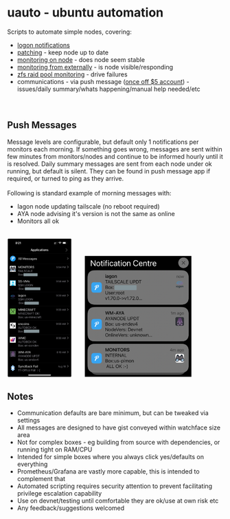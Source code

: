 # uauto - ubuntu automation<br>
Scripts to automate simple nodes, covering:<br>
* [logon notifications](./login_warn)
* [patching](./patcher) - keep node up to date
* [monitoring on node](./monitors)  - does node seem stable
* [monitoring from externally](./monitors/monitor_external) - is node visible/responding
* [zfs raid pool monitoring](./monitors/monitor_zfs) - drive failures
* communications - via push message ([once off $5 account](https://github.com/bnchk/UbuntuAutomation/tree/main/push-message-setup)) - issues/daily summary/whats happening/manual help needed/etc<br>
<br><br>
## Push Messages
Message levels are configurable, but default only 1 notifications per monitors each morning.
If something goes wrong, messages are sent within few minutes from monitors/nodes and continue to be informed hourly until it is resolved.
Daily summary messages are sent from each node under ok running, but default is silent.  They can be found in push message app if required, or turned to ping as they arrive.<br>
<br>
Following is standard example of morning messages with:<br>
* Iagon node updating tailscale (no reboot required)
* AYA node advising it's version is not the same as online
* Monitors all ok
<br><br>
<p float="left">
  <img src="./common_setup/images/pushover_main.png" width="30%" />
  &nbsp;&nbsp;&nbsp;&nbsp;&nbsp;
  <img src="./common_setup/images/uauto_happy.png" width="50%" />
</p>


## Notes
* Communication defaults are bare minimum, but can be tweaked via settings
* All messages are designed to have gist conveyed within watchface size area
* Not for complex boxes - eg building from source with dependencies, or running tight on RAM/CPU
* Intended for simple boxes where you always click yes/defaults on everything
* Prometheus/Grafana are vastly more capable, this is intended to complement that
* Automated scripting requires security attention to prevent facilitating privilege escalation capability
* Use on devnet/testing until comfortable they are ok/use at own risk etc
* Any feedback/suggestions welcomed
